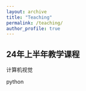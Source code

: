 ```yaml
---
layout: archive
title: "Teaching"
permalink: /teaching/
author_profile: true
---
```


## 24年上半年教学课程

计算机视觉

python

